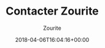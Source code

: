 ---
title: Contacter Zourite
author: Zourite
type: page
layout : about
hero : img/hero/livre-develloppement-personnel.jpg
date: 2018-04-06T16:04:16+00:00
---